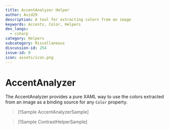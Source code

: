 ```yaml
---
title: AccentAnalyzer Helper
author: Avid29
description: A tool for extracting colors from an image
keywords: Accents, Color, Helpers
dev_langs:
  - csharp
category: Helpers
subcategory: Miscellaneous
discussion-id: 254
issue-id: 0
icon: assets/icon.png
---
```


# AccentAnalyzer

The AccentAnalyzer provides a pure XAML way to use the colors extracted from an image as a binding source for any `Color` property.

> [!Sample AccentAnalyzerSample]

> [!Sample ContrastHelperSample]
